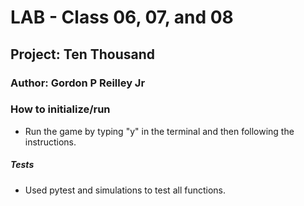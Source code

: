 # LAB - Class 06, 07, and 08
## Project: Ten Thousand
### Author: Gordon P Reilley Jr

### How to initialize/run
- Run the game by typing "y" in the terminal and then following the instructions.

##### Tests

- Used pytest and simulations to test all functions.